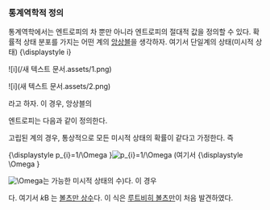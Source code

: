 ### 통계역학적 정의

통계역학에서는 엔트로피의 차 뿐만 아니라 엔트로피의 절대적 값을 정의할 수 있다. 확률적 상태 분포를 가지는 어떤 계의 [앙상블](https://ko.wikipedia.org/wiki/앙상블_(물리학))을 생각하자. 여기서 단일계의 상태(미시적 상태) {\displaystyle i}

![i](/새 텍스트 문서.assets/1.png)

![i](새 텍스트 문서.assets/2.png)

라고 하자. 이 경우, 앙상블의 

엔트로피는 다음과 같이 정의한다.



고립된 계의 경우, 통상적으로 모든 미시적 상태의 확률이 같다고 가정한다. 즉 



{\displaystyle p_{i}=1/\Omega }![p_{i}=1/\Omega ](https://wikimedia.org/api/rest_v1/media/math/render/svg/21a80eb8fc6253da3d56f231ab5f2578de98a926) (여기서 {\displaystyle \Omega }



![\Omega ](https://wikimedia.org/api/rest_v1/media/math/render/svg/24b0d5ca6f381068d756f6337c08e0af9d1eeb6f)는 가능한 미시적 상태의 수)다. 이 경우



다. 여기서 *k*B 는 [볼츠만 상수](https://ko.wikipedia.org/wiki/볼츠만_상수)다. 이 식은 [루트비히 볼츠만](https://ko.wikipedia.org/wiki/루트비히_볼츠만)이 처음 발견하였다.